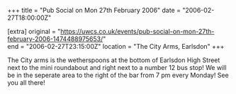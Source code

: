 +++
title = "Pub Social on Mon 27th February 2006"
date = "2006-02-27T18:00:00Z"

[extra]
original = "https://uwcs.co.uk/events/pub-social-on-mon-27th-february-2006-1474488975653/"    
end = "2006-02-27T23:15:00Z"
location = "The City Arms, Earlsdon"
+++

The City arms is the wetherspoons at the bottom of Earlsdon High Street next to the mini roundabout and right next to a number 12 bus stop\! We will be in the seperate area to the right of the bar from 7 pm every Monday\! See you all there\!

